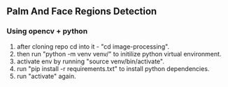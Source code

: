 ## Palm And Face Regions Detection
### Using opencv + python
<ol>
<li> after cloning repo cd into it - "cd image-processing".</li>
<li> then run "python -m venv venv/" to initilize python virtual environment.</li> 
<li> activate env by running "source venv/bin/activate".</li>
<li> run "pip install -r requirements.txt" to install python dependencies.</li>
<li> run "activate" again. </li>
</ol>
